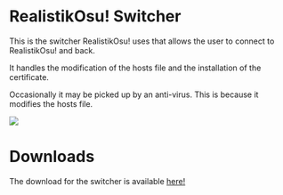 # RealistikOsu! Switcher

This is the switcher RealistikOsu! uses that allows the user to connect to RealistikOsu! and back.

It handles the modification of the hosts file and the installation of the certificate.

Occasionally it may be picked up by an anti-virus. This is because it modifies the hosts file.

<img src="https://i.imgur.com/HMvvs4Y.png"></img>

# Downloads

The download for the switcher is available <a href="https://github.com/RealistikOsu/rosu-Switcher/releases/tag/0.1.0">here!</a>
